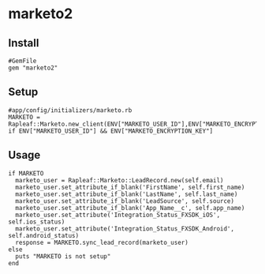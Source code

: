 marketo2
========

## Install

    #GemFile
    gem "marketo2"

## Setup
  
    #app/config/initializers/marketo.rb
    MARKETO = Rapleaf::Marketo.new_client(ENV["MARKETO_USER_ID"],ENV["MARKETO_ENCRYPTION_KEY"]) if ENV["MARKETO_USER_ID"] && ENV["MARKETO_ENCRYPTION_KEY"]
  
## Usage

    if MARKETO
      marketo_user = Rapleaf::Marketo::LeadRecord.new(self.email)
      marketo_user.set_attribute_if_blank('FirstName', self.first_name)
      marketo_user.set_attribute_if_blank('LastName', self.last_name)
      marketo_user.set_attribute_if_blank('LeadSource', self.source)
      marketo_user.set_attribute_if_blank('App_Name__c', self.app_name)
      marketo_user.set_attribute('Integration_Status_FXSDK_iOS', self.ios_status)
      marketo_user.set_attribute('Integration_Status_FXSDK_Android', self.android_status)
      response = MARKETO.sync_lead_record(marketo_user)
    else
      puts "MARKETO is not setup"
    end
